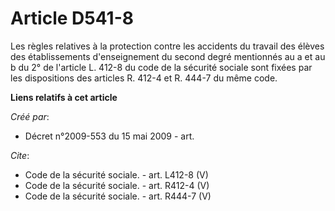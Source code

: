 # Article D541-8

Les règles relatives à la protection contre les accidents du travail des élèves des établissements d'enseignement du second
degré mentionnés au a et au b du 2° de l'article L. 412-8 du code de la sécurité sociale sont fixées par les dispositions des
articles R. 412-4 et R. 444-7 du même code.

**Liens relatifs à cet article**

_Créé par_:

  - Décret n°2009-553 du 15 mai 2009 - art.

_Cite_:

  - Code de la sécurité sociale. - art. L412-8 (V)
  - Code de la sécurité sociale. - art. R412-4 (V)
  - Code de la sécurité sociale. - art. R444-7 (V)
